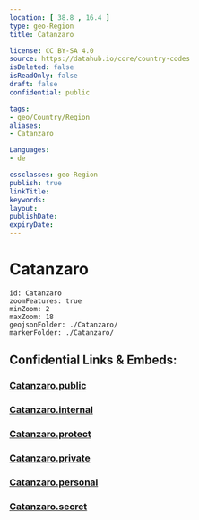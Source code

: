 ```yaml
---
location: [ 38.8 , 16.4 ] 
type: geo-Region
title: Catanzaro

license: CC BY-SA 4.0
source: https://datahub.io/core/country-codes
isDeleted: false
isReadOnly: false
draft: false
confidential: public

tags:
- geo/Country/Region
aliases:
- Catanzaro

Languages:
- de

cssclasses: geo-Region
publish: true
linkTitle: 
keywords: 
layout: 
publishDate: 
expiryDate: 
---
```


# Catanzaro

```leaflet
id: Catanzaro
zoomFeatures: true 
minZoom: 2 
maxZoom: 18
geojsonFolder: ./Catanzaro/
markerFolder: ./Catanzaro/
```


## Confidential Links & Embeds: 

### [Catanzaro.public](/_public/\Earth\Continent\Europe\Europe~South\Italy\regions~Italy\CalabriaCatanzaro.public.md) 

### [Catanzaro.internal](/_internal/\Earth\Continent\Europe\Europe~South\Italy\regions~Italy\CalabriaCatanzaro.internal.md) 

### [Catanzaro.protect](/_protect/\Earth\Continent\Europe\Europe~South\Italy\regions~Italy\CalabriaCatanzaro.protect.md) 

### [Catanzaro.private](/_private/\Earth\Continent\Europe\Europe~South\Italy\regions~Italy\CalabriaCatanzaro.private.md) 

### [Catanzaro.personal](/_personal/\Earth\Continent\Europe\Europe~South\Italy\regions~Italy\CalabriaCatanzaro.personal.md) 

### [Catanzaro.secret](/_secret/\Earth\Continent\Europe\Europe~South\Italy\regions~Italy\CalabriaCatanzaro.secret.md)

